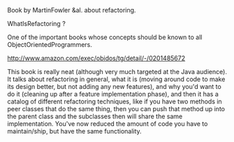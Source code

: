Book by MartinFowler &al. about refactoring.

WhatIsRefactoring ?

One of the important books whose concepts should be known to all ObjectOrientedProgrammers.

http://www.amazon.com/exec/obidos/tg/detail/-/0201485672

This book is really neat (although very much targeted at the Java audience).  It talks about refactoring in general, what it is (moving around code to make its design better, but not adding any new features), and why you'd want to do it (cleaning up after a feature implementation phase), and then it has a catalog of different refactoring techniques, like if you have two methods in peer classes that do the same thing, then  you can push that method up into the parent class and the subclasses then will share the same implementation.  You've now reduced the amount of code you have to maintain/ship, but have the same functionality.
